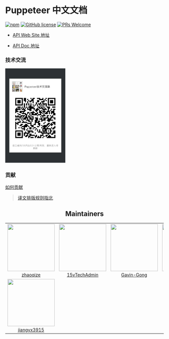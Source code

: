 # Puppeteer 中文文档
[![npm](https://img.shields.io/npm/v/puppeteer-api-zh_cn.svg?style=flat)](https://github.com/zhaoqize/puppeteer-api-zh_CN)
[![GitHub license](https://img.shields.io/github/license/zhaoqize/puppeteer-api-zh_CN.svg)](https://github.com/zhaoqize/puppeteer-api-zh_CN/blob/master/LICENSE)
[![PRs Welcome](https://img.shields.io/badge/PRs-welcome-brightgreen.svg)]()

- [API Web Site 地址](https://zhaoqize.github.io/puppeteer-api-zh_CN/)

- [API Doc 地址](./api.md)

### 技术交流
<img src="./img/a1.jpeg" height="300">

### 贡献
[如何贡献](./CONTRIBUTING.md)
> [译文排版规则指北](https://github.com/xitu/gold-miner/wiki/%E8%AF%91%E6%96%87%E6%8E%92%E7%89%88%E8%A7%84%E5%88%99%E6%8C%87%E5%8C%97)


<h2 align="center">Maintainers</h2>

<table>
  <tbody>
    <tr>
      <td align="center">
        <a href="https://github.com/zhaoqize">
          <img width="150" height="150" src="https://github.com/zhaoqize.png?v=3&s=150">
          </br>
          zhaoqize
        </a>
      </td>
      <td align="center">
        <a href="https://github.com/15vTechAdmin">
          <img width="150" height="150" src="https://github.com/15vTechAdmin.png?v=3&s=150">
          </br>
          15vTechAdmin
        </a>
      </td>
      <td align="center">
        <a href="https://github.com/Gavin-Gong">
          <img width="150" height="150" src="https://github.com/Gavin-Gong.png?v=3&s=150">
          </br>
          Gavin-Gong
        </a>
      </td>
      <td align="center">
        <a href="https://github.com/ilaipi">
          <img width="150" height="150" src="https://github.com/ilaipi.png?v=3&s=150">
          </br>
          ilaipi
        </a>
      </td>
      <td align="center">
        <a href="https://github.com/abcdGJJ">
          <img width="150" height="150" src="https://github.com/abcdGJJ.png?v=3&s=150">
          </br>
          abcdGJJ
        </a>
      </td>
    </tr>
    <tr>
      <td align="center">
        <a href="https://github.com/jiangyx3915">
          <img width="150" height="150" src="https://github.com/jiangyx3915.png?v=3&s=150">
          </br>
          jiangyx3915
        </a>
      </td>
    <tr>
  <tbody>
</table>


